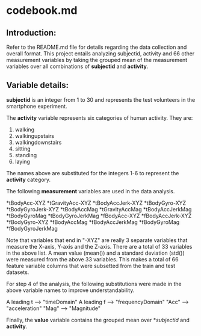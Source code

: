 codebook.md
=============================

Introduction:
---------------------------------------------------------------

Refer to the README.md file for details regarding the data collection and overall format.  This project entails analyzing subjectid, activity and 66 other measurement variables by taking the grouped mean of the measurement variables over all combinations of **subjectid** and **activity**.

Variable details:
---------------------------------------------------------------

**subjectid** is an integer from 1 to 30 and represents the test volunteers in the smartphone experiment.

The **activity** variable represents six categories of human activity. They are:

1. walking
2. walkingupstairs
3. walkingdownstairs
4. sitting
5. standing
6. laying

The names above are substituted for the integers 1-6 to represent the **activity** category.

The following **measurement** variables are used in the data analysis.

*tBodyAcc-XYZ
*tGravityAcc-XYZ
*tBodyAccJerk-XYZ
*tBodyGyro-XYZ
*tBodyGyroJerk-XYZ
*tBodyAccMag
*tGravityAccMag
*tBodyAccJerkMag
*tBodyGyroMag
*tBodyGyroJerkMag
*fBodyAcc-XYZ
*fBodyAccJerk-XYZ
*fBodyGyro-XYZ
*fBodyAccMag
*fBodyAccJerkMag
*fBodyGyroMag
*fBodyGyroJerkMag

Note that variables that end in "-XYZ" are really 3 separate variables that measure the X-axis, Y-axis and the Z-axis.  There are a total of 33 variables in the above list.  A mean value (mean()) and a standard deviation (std()) were measured from the above 33 variables.  This makes a total of 66 feature variable columns that were subsetted from the train and test datasets.

For step 4 of the analysis, the following substitutions were made in the above variable names to improve understandability.

A leading t --> "timeDomain"
A leading f --> "frequencyDomain"
"Acc" --> "acceleration"
"Mag" --> "Magnitude"

Finally, the **value** variable contains the grouped mean over **subjectid* and **activity**.

